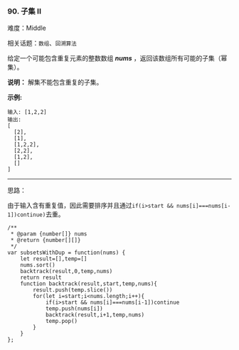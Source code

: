 ### 90. 子集 II

难度：Middle

相关话题：`数组`、`回溯算法`

给定一个可能包含重复元素的整数数组 ***nums*** ，返回该数组所有可能的子集（幂集）。



**说明：** 解集不能包含重复的子集。



**示例:** 



```
输入: [1,2,2]
输出:
[
  [2],
  [1],
  [1,2,2],
  [2,2],
  [1,2],
  []
]
```



-----

思路：

由于输入含有重复值，因此需要排序并且通过`if(i>start && nums[i]===nums[i-1])continue)`去重。

```
/**
 * @param {number[]} nums
 * @return {number[][]}
 */
var subsetsWithDup = function(nums) {
    let result=[],temp=[]
    nums.sort()
    backtrack(result,0,temp,nums)
    return result
    function backtrack(result,start,temp,nums){
        result.push(temp.slice())
        for(let i=start;i<nums.length;i++){
            if(i>start && nums[i]===nums[i-1])continue
            temp.push(nums[i])
            backtrack(result,i+1,temp,nums)
            temp.pop()
        }
    }
};
```

